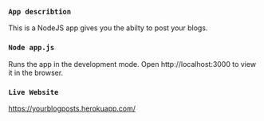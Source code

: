 ### `App describtion`
This is a NodeJS app gives you the abilty to post your blogs. 

### `Node app.js`
Runs the app in the development mode.
Open http://localhost:3000 to view it in the browser.
### `Live Website`
https://yourblogposts.herokuapp.com/

